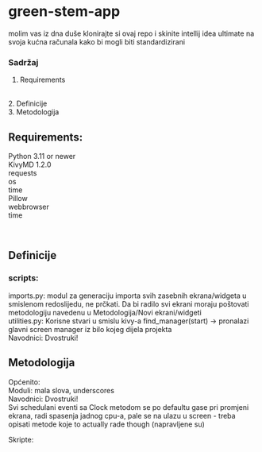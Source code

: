 # green-stem-app

molim vas iz dna duše klonirajte si ovaj repo
i skinite intellij idea ultimate na svoja 
kućna računala kako bi mogli biti standardizirani

### Sadržaj
1. Requirements
<br>
2. Definicije
<br>
3. Metodologija
<br>




## Requirements:
Python 3.11 or newer
<br>
KivyMD 1.2.0
<br>
requests
<br>
os
<br>
time
<br>
Pillow
<br>
webbrowser
<br>
time
<br>

<br>

## Definicije
### scripts:
<p>
imports.py: 
modul za generaciju importa svih zasebnih ekrana/widgeta
u smislenom redoslijedu, ne prčkati. Da bi radilo
svi ekrani moraju poštovati metodologiju navedenu
u Metodologija/Novi ekrani/widgeti
<br>
utilities.py:
Korisne stvari u smislu kivy-a
find_manager(start) -> pronalazi glavni screen manager iz
bilo kojeg dijela projekta

<br>
Navodnici: Dvostruki!
<br>
</p>

## Metodologija
<p>
Općenito:
<br>
Moduli: mala slova, underscores 
<br>
Navodnici: Dvostruki!
<br>
Svi schedulani eventi sa Clock metodom
se po defaultu gase pri promjeni ekrana,
radi spasenja jadnog cpu-a, pale se 
na ulazu u screen - treba opisati metode
koje to actually rade though (napravljene su)
</p>

<p>
Skripte:
<br>

</p>
